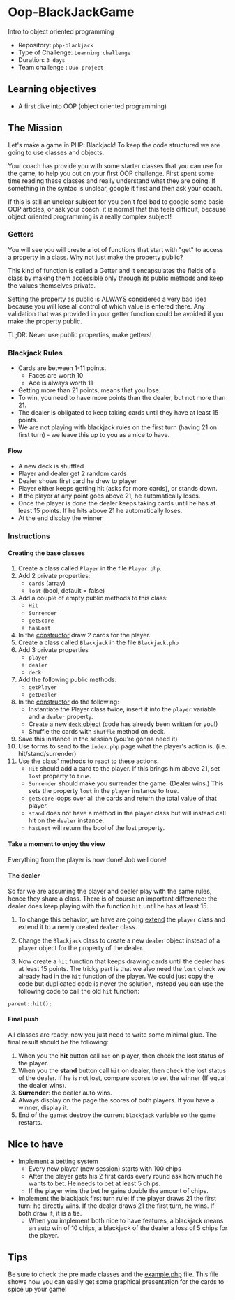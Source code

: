 # Oop-BlackJackGame
Intro to object oriented programming

- Repository: `php-blackjack`
- Type of Challenge: `Learning challenge`
- Duration: `3 days`
- Team challenge : `Duo project`

## Learning objectives
- A first dive into OOP (object oriented programming)

## The Mission
Let's make a game in PHP: Blackjack!
To keep the code structured we are going to use classes and objects.

Your coach has provide you with some starter classes that you can use for the game, to help you out on your first OOP challenge. First spent some time reading these classes and really understand what they are doing. If something in the syntac is unclear, google it first and then ask your coach.

If this is still an unclear subject for you don't feel bad to google some basic OOP articles, or ask your coach. it is normal that this feels difficult, because object oriented programming is a really complex subject!

### Getters
You will see you will create a lot of functions that start with "get" to access a property in a class. Why not just make the property public?

This kind of function is called a Getter and it encapsulates the fields of a class by making them accessible only through its public methods and keep the values themselves private. 

Setting the property as public is ALWAYS considered a very bad idea because you will lose all control of which value is entered there. Any validation that was provided in your getter function could be avoided if you make the property public.

TL;DR: Never use public properties, make getters!

### Blackjack Rules
- Cards are between 1-11 points.
    - Faces are worth 10
    - Ace is always worth 11
- Getting more than 21 points, means that you lose.
- To win, you need to have more points than the dealer, but not more than 21.
- The dealer is obligated to keep taking cards until they have at least 15 points.
- We are not playing with blackjack rules on the first turn (having 21 on first turn) - we leave this up to you as a nice to have.

#### Flow
  - A new deck is shuffled
  - Player and dealer get 2 random cards
  - Dealer shows first card he drew to player
  - Player either keeps getting hit (asks for more cards), or stands down.
  - If the player at any point goes above 21, he automatically loses.
  - Once the player is done the dealer keeps taking cards until he has at least 15 points. If he hits above 21 he automatically loses.
  - At the end display the winner

### Instructions
#### Creating the base classes
1. Create a class called `Player` in the file `Player.php`.
1. Add 2 private properties:
    - `cards` (array)
    - `lost` (bool, default = false)
1. Add a couple of empty public methods to this class: 
	- `Hit`
	- `Surrender`
	- `getScore`
	- `hasLost`
1. In the [constructor](https://www.php.net/manual/en/language.oop5.decon.php) draw 2 cards for the player.
1. Create a class called `Blackjack` in the file `Blackjack.php`
1. Add 3 private properties 
    - `player`
    - `dealer`
    - `deck`
1. Add the following public methods:
    - `getPlayer`
    - `getDealer`
1. In the [constructor](https://www.php.net/manual/en/language.oop5.decon.php) do the following:
    - Instantiate the Player class twice, insert it into the `player` variable and a `dealer` property.
    - Create a new [`deck` object](code/Deck.php) (code has already been written for you!)
    - Shuffle the cards with `shuffle` method on deck.
1. Save this instance in the session (you're gonna need it)
1. Use forms to send to the `index.php` page what the player's action is. (i.e. hit/stand/surrender)
1. Use the class' methods to react to these actions.
    - `Hit` should add a card to the player. If this brings him above 21, set `lost` property to `true`.
    - `Surrender` should make you surrender the game. (Dealer wins.)
        This sets the property `lost` in the `player` instance to true.
    - `getScore` loops over all the cards and return the total value of that player.
    - `stand` does not have a method in the player class but will instead call hit on the `dealer` instance.
    - `hasLost` will return the bool of the lost property.
    
#### Take a moment to enjoy the view
Everything from the player is now done! Job well done!

#### The dealer
So far we are assuming the player and dealer play with the same rules, hence they share a class. There is of course an important difference: the dealer does keep playing with the function `hit` until he has at least 15.

1. To change this behavior, we have are going [extend](https://www.php.net/manual/en/language.oop5.inheritance.php) the `player` class and extend it to a newly created `dealer` class. 

1. Change the `Blackjack` class to create a new `dealer` object instead of a `player` object for the property of the dealer. 

1. Now create a `hit` function that keeps drawing cards until the dealer has at least 15 points. The tricky part is that we also need the `lost` check we already had in the `hit` function of the player. We could just copy the code but duplicated code is never the solution, instead you can use the following code to call the old `hit` function:

```parent::hit();```

#### Final push
All classes are ready, now you just need to write some minimal glue. The final result should be the following:

1. When you the **hit** button call `hit` on player, then check the lost status of the player. 
1. When you the **stand** button call `hit` on dealer, then check the lost status of the dealer. If he is not lost, compare scores to set the winner (If equal the dealer wins). 
1. **Surrender**: the dealer auto wins.
1. Always display on the page the scores of both players. If you have a winner, display it.
 1. End of the game: destroy the current `blackjack` variable so the game restarts.
    
## Nice to have
- Implement a betting system
    - Every new player (new session) starts with 100 chips
    - After the player gets his 2 first cards every round ask how much he wants to bet. He needs to bet at least 5 chips. 
     - If the player wins the bet he gains double the amount of chips.
- Implement the blackjack first turn rule: if the player draws 21 the first turn: he directly wins. If the dealer draws 21 the first turn, he wins. If both draw it, it is a tie. 
    - When you implement both nice to have features, a blackjack means an auto win of 10 chips, a blackjack of the dealer a loss of 5 chips for the player.
    
## Tips
Be sure to check the pre made classes and the [example.php](code/example.php) file. This file shows how you can easily get some graphical presentation for the cards to spice up your game!